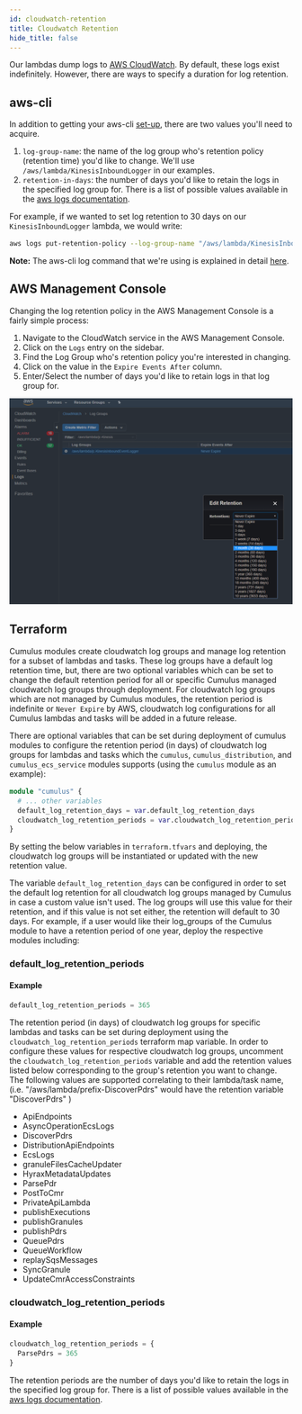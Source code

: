 ```yaml
---
id: cloudwatch-retention
title: Cloudwatch Retention
hide_title: false
---
```


Our lambdas dump logs to [AWS CloudWatch](https://aws.amazon.com/cloudwatch/). By default, these logs exist indefinitely. However, there are ways to specify a duration for log retention.

## aws-cli

In addition to getting your aws-cli [set-up](https://docs.aws.amazon.com/cli/latest/userguide/cli-chap-getting-started.html), there are two values you'll need to acquire.

1. `log-group-name`: the name of the log group who's retention policy (retention time) you'd like to change. We'll use `/aws/lambda/KinesisInboundLogger` in our examples.
2. `retention-in-days`: the number of days you'd like to retain the logs in the specified log group for. There is a list of possible values available in the [aws logs documentation](https://docs.aws.amazon.com/cli/latest/reference/logs/put-retention-policy.html).

For example, if we wanted to set log retention to 30 days on our `KinesisInboundLogger` lambda, we would write:

```bash
aws logs put-retention-policy --log-group-name "/aws/lambda/KinesisInboundLogger" --retention-in-days 30
```

**Note:** The aws-cli log command that we're using is explained in detail [here](https://docs.aws.amazon.com/cli/latest/reference/logs/put-retention-policy.html).

## AWS Management Console

Changing the log retention policy in the AWS Management Console is a fairly simple process:

1. Navigate to the CloudWatch service in the AWS Management Console.
2. Click on the `Logs` entry on the sidebar.
3. Find the Log Group who's retention policy you're interested in changing.
4. Click on the value in the `Expire Events After` column.
5. Enter/Select the number of days you'd like to retain logs in that log group for.

![Screenshot of AWS console showing how to configure the retention period for Cloudwatch logs](../assets/cloudwatch-retention.png)

## Terraform

Cumulus modules create cloudwatch log groups and manage log retention for a subset of lambdas and tasks. These log groups have a default log retention time, but, there are two optional variables which can be set to change the default retention period for all or specific Cumulus managed cloudwatch log groups through deployment. For cloudwatch log groups which are not managed by Cumulus modules, the retention period is indefinite or `Never Expire` by AWS, cloudwatch log configurations for all Cumulus lambdas and tasks will be added in a future release.

There are optional variables that can be set during deployment of cumulus modules to configure
the retention period (in days) of cloudwatch log groups for lambdas and tasks which the `cumulus`, `cumulus_distribution`, and `cumulus_ecs_service` modules supports (using the `cumulus` module as an example):

```tf
module "cumulus" {
  # ... other variables
  default_log_retention_days = var.default_log_retention_days
  cloudwatch_log_retention_periods = var.cloudwatch_log_retention_periods
}
```

By setting the below variables in `terraform.tfvars` and deploying, the cloudwatch log groups will be instantiated or updated with the new retention value.

The variable `default_log_retention_days` can be configured in order to set the default log retention for all cloudwatch log groups managed by Cumulus in case a custom value isn't used. The log groups will use this value for their retention, and if this value is not set either, the retention will default to 30 days. For example, if a user would like their log_groups of the Cumulus module to have a retention period of one year, deploy the respective modules including:

### default_log_retention_periods
#### Example

```tf
default_log_retention_periods = 365
```

The retention period (in days) of cloudwatch log groups for specific lambdas and tasks can be set
during deployment using the `cloudwatch_log_retention_periods` terraform map variable. In order to
configure these values for respective cloudwatch log groups, uncomment the `cloudwatch_log_retention_periods` variable and add the retention values listed below corresponding to the group's retention you want to change. The following values are supported correlating to their lambda/task name, (i.e. "/aws/lambda/prefix-DiscoverPdrs" would have the retention variable "DiscoverPdrs" )

- ApiEndpoints
- AsyncOperationEcsLogs
- DiscoverPdrs
- DistributionApiEndpoints
- EcsLogs
- granuleFilesCacheUpdater
- HyraxMetadataUpdates
- ParsePdr
- PostToCmr
- PrivateApiLambda
- publishExecutions
- publishGranules
- publishPdrs
- QueuePdrs
- QueueWorkflow
- replaySqsMessages
- SyncGranule
- UpdateCmrAccessConstraints

### cloudwatch_log_retention_periods
#### Example

```tf
cloudwatch_log_retention_periods = {
  ParsePdrs = 365
}
```

The retention periods are the number of days you'd like to retain the logs in the specified log group for. There is a list of possible values available in the [aws logs documentation](https://docs.aws.amazon.com/cli/latest/reference/logs/put-retention-policy.html).
